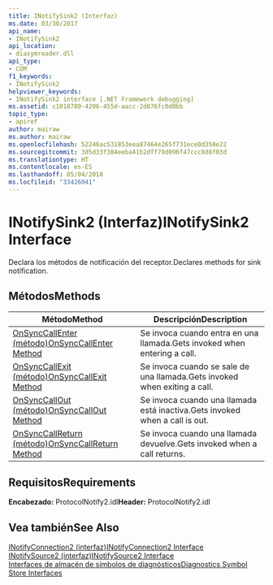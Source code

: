 ```yaml
---
title: INotifySink2 (Interfaz)
ms.date: 03/30/2017
api_name:
- INotifySink2
api_location:
- diasymreader.dll
api_type:
- COM
f1_keywords:
- INotifySink2
helpviewer_keywords:
- INotifySink2 interface [.NET Framework debugging]
ms.assetid: c1018789-4206-455d-aacc-2d876fc0d0bb
topic_type:
- apiref
author: mairaw
ms.author: mairaw
ms.openlocfilehash: 52246ac531853eea87464e265f731ece0d350e22
ms.sourcegitcommit: 3d5d33f384eeba41b2dff79d096f47ccc8d8f03d
ms.translationtype: HT
ms.contentlocale: es-ES
ms.lasthandoff: 05/04/2018
ms.locfileid: "33426041"
---
```

# <a name="inotifysink2-interface"></a><span data-ttu-id="631be-102">INotifySink2 (Interfaz)</span><span class="sxs-lookup"><span data-stu-id="631be-102">INotifySink2 Interface</span></span>
<span data-ttu-id="631be-103">Declara los métodos de notificación del receptor.</span><span class="sxs-lookup"><span data-stu-id="631be-103">Declares methods for sink notification.</span></span>  
  
## <a name="methods"></a><span data-ttu-id="631be-104">Métodos</span><span class="sxs-lookup"><span data-stu-id="631be-104">Methods</span></span>  
  
|<span data-ttu-id="631be-105">Método</span><span class="sxs-lookup"><span data-stu-id="631be-105">Method</span></span>|<span data-ttu-id="631be-106">Descripción</span><span class="sxs-lookup"><span data-stu-id="631be-106">Description</span></span>|  
|------------|-----------------|  
|[<span data-ttu-id="631be-107">OnSyncCallEnter (método)</span><span class="sxs-lookup"><span data-stu-id="631be-107">OnSyncCallEnter Method</span></span>](../../../../docs/framework/unmanaged-api/diagnostics/inotifysink2-onsynccallenter-method.md)|<span data-ttu-id="631be-108">Se invoca cuando entra en una llamada.</span><span class="sxs-lookup"><span data-stu-id="631be-108">Gets invoked when entering a call.</span></span>|  
|[<span data-ttu-id="631be-109">OnSyncCallExit (método)</span><span class="sxs-lookup"><span data-stu-id="631be-109">OnSyncCallExit Method</span></span>](../../../../docs/framework/unmanaged-api/diagnostics/inotifysink2-onsynccallexit-method.md)|<span data-ttu-id="631be-110">Se invoca cuando se sale de una llamada.</span><span class="sxs-lookup"><span data-stu-id="631be-110">Gets invoked when exiting a call.</span></span>|  
|[<span data-ttu-id="631be-111">OnSyncCallOut (método)</span><span class="sxs-lookup"><span data-stu-id="631be-111">OnSyncCallOut Method</span></span>](../../../../docs/framework/unmanaged-api/diagnostics/inotifysink2-onsynccallout-method.md)|<span data-ttu-id="631be-112">Se invoca cuando una llamada está inactiva.</span><span class="sxs-lookup"><span data-stu-id="631be-112">Gets invoked when a call is out.</span></span>|  
|[<span data-ttu-id="631be-113">OnSyncCallReturn (método)</span><span class="sxs-lookup"><span data-stu-id="631be-113">OnSyncCallReturn Method</span></span>](../../../../docs/framework/unmanaged-api/diagnostics/inotifysink2-onsynccallreturn-method.md)|<span data-ttu-id="631be-114">Se invoca cuando una llamada devuelve.</span><span class="sxs-lookup"><span data-stu-id="631be-114">Gets invoked when a call returns.</span></span>|  
  
## <a name="requirements"></a><span data-ttu-id="631be-115">Requisitos</span><span class="sxs-lookup"><span data-stu-id="631be-115">Requirements</span></span>  
 <span data-ttu-id="631be-116">**Encabezado:** ProtocolNotify2.idl</span><span class="sxs-lookup"><span data-stu-id="631be-116">**Header:** ProtocolNotify2.idl</span></span>  
  
## <a name="see-also"></a><span data-ttu-id="631be-117">Vea también</span><span class="sxs-lookup"><span data-stu-id="631be-117">See Also</span></span>  
 [<span data-ttu-id="631be-118">INotifyConnection2 (interfaz)</span><span class="sxs-lookup"><span data-stu-id="631be-118">INotifyConnection2 Interface</span></span>](../../../../docs/framework/unmanaged-api/diagnostics/inotifyconnection2-interface.md)  
 [<span data-ttu-id="631be-119">INotifySource2 (interfaz)</span><span class="sxs-lookup"><span data-stu-id="631be-119">INotifySource2 Interface</span></span>](../../../../docs/framework/unmanaged-api/diagnostics/inotifysource2-interface.md)  
 [<span data-ttu-id="631be-120">Interfaces de almacén de símbolos de diagnósticos</span><span class="sxs-lookup"><span data-stu-id="631be-120">Diagnostics Symbol Store Interfaces</span></span>](../../../../docs/framework/unmanaged-api/diagnostics/diagnostics-symbol-store-interfaces.md)
